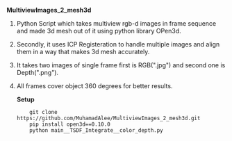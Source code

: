 ****MultiviewImages_2_mesh3d****

1) Python Script which takes multiview rgb-d images in frame sequence and made 3d mesh out of it using python library OPen3d.
2) Secondly, it uses ICP Registeration to handle multiple images and align them in a way that makes 3d mesh accurately.
3) It takes two images of single frame first is RGB(".jpg") and second one is Depth(".png").
4) All frames cover object 360 degrees for better results.  


   **Setup**
           
           git clone https://github.com/MuhamadAlee/MultiviewImages_2_mesh3d.git
           pip install open3d==0.10.0
           python main__TSDF_Integrate__color_depth.py
